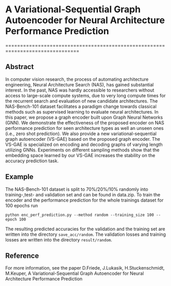 # A Variational-Sequential Graph Autoencoder for Neural Architecture Performance Prediction
===============================================================================

Abstract
-----

In computer vision research, the process of automating architecture engineering, Neural Architecture Search (NAS), has gained substantial interest. In the past, NAS was hardly accessible to researchers without access to large-scale compute systems, due to very long compute times for the recurrent search and evaluation of new candidate architectures. The NAS-Bench-101 dataset facilitates a paradigm change towards classical methods such as supervised learning to evaluate neural architectures. In this paper, we propose a graph encoder built upon Graph Neural Networks (GNN). We demonstrate the effectiveness of the proposed encoder on NAS performance prediction for seen architecture types as well an unseen ones (i.e., zero shot prediction). We also provide a new variational-sequential graph autoencoder (VS-GAE) based on the proposed graph encoder. The VS-GAE is specialized on encoding and decoding graphs of varying length utilizing GNNs. Experiments on different sampling methods show that the embedding space learned by our VS-GAE increases the stability on the accuracy prediction task. 


Example
------------
The NAS-Bench-101 dataset is split to 70%/20%/10% randomly into training-,test- and validation set and can be found in data.zip.
To train the encoder and the performance prediction for the whole trainings dataset for 100 epochs run

  `python enc_perf_prediction.py --method random --training_size 100 --epoch 100`
  
 The resulting predicted accuracies for the validation and the training set are written into the directory `save_acc/random`.
 The validation losses and training losses are written into the directory `result/random`.
 

Reference
---------
For more information, see the paper
D.Friede, J.Lukasik, H.Stuckenschmidt, M.Keuper, A Variational-Sequential Graph Autoencoder for Neural Architecture Performance Prediction
